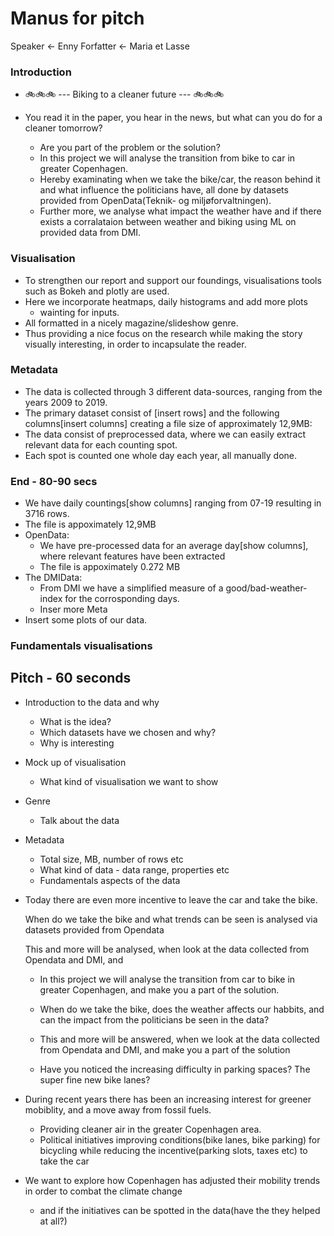 # Manus for pitch
Speaker <- Enny
Forfatter <- Maria et Lasse

### Introduction
* 🚲🚲🚲 --- Biking to a cleaner future --- 🚲🚲🚲

* You read it in the paper, you hear in the news, but what can you do for a cleaner tomorrow? 
  * Are you part of the problem or the solution? 
  * In this project we will analyse the transition from bike to car in greater Copenhagen.
  * Hereby examinating when we take the bike/car, the reason behind it and what influence the politicians have, all done by datasets provided from OpenData(Teknik- og miljøforvaltningen).
  * Further more, we analyse what impact the weather have and if there exists a corralataion between weather and biking using ML on provided data from DMI.

### Visualisation
* To strengthen our report and support our foundings, visualisations tools such as Bokeh and plotly are used. 
* Here we incorporate heatmaps, daily histograms and add more plots
  * wainting for inputs.
* All formatted in a nicely magazine/slideshow genre. 
* Thus providing a nice focus on the research while making the story visually interesting, in order to incapsulate the reader.


### Metadata
* The data is collected through 3 different data-sources, ranging from the years 2009 to 2019. 
* The primary dataset consist of [insert rows] and the following columns[insert columns] creating a file size of approximately 12,9MB:
* The data consist of preprocessed data, where we can easily extract relevant data for each counting spot. 
* Each spot is counted one whole day each year, all manually done. 

### End - 80-90 secs



  * We have daily countings[show columns] ranging from 07-19 resulting in 3716 rows. 
  * The file is appoximately 12,9MB
* OpenData: 
  * We have pre-processed data for an average day[show columns], where relevant features have been extracted
  * The file is appoximately 0.272 MB
* The DMIData:
  * From DMI we have a simplified measure of a good/bad-weather-index for the corrosponding days. 
  * Inser more Meta
* Insert some plots of our data. 




### Fundamentals visualisations


## Pitch - 60 seconds
* Introduction to the data and why
  * What is the idea?
  * Which datasets have we chosen and why?
  * Why is interesting
* Mock up of visualisation
  * What kind of visualisation we want to show
* Genre
  * Talk about the data
* Metadata
  * Total size, MB, number of rows etc
  * What kind of data - data range, properties etc
  * Fundamentals aspects of the data 





* Today there are even more incentive to leave the car and take the bike.

  When do we take the bike and what trends can be seen is analysed via datasets provided from Opendata

  This and more will be analysed, when look at the data collected from Opendata and DMI, and 
  * In this project we will analyse the transition from car to bike in greater Copenhagen, and make you a part of the solution.
  
  * When do we take the bike, does the weather affects our habbits, and can the impact from the politicians be seen in the data?
  * This and more will be answered, when we look at the data collected from Opendata and DMI, and make you a part of the solution

  * Have you noticed the increasing difficulty in parking spaces? The super fine new bike lanes? 

* During recent years there has been an increasing interest for greener mobiblity, and a move away from fossil fuels. 
  * Providing cleaner air in the greater Copenhagen area. 
  * Political initiatives improving conditions(bike lanes, bike parking) for bicycling while reducing the incentive(parking slots, taxes etc) to take the car
* We want to explore how Copenhagen has adjusted their mobility trends in order to combat the climate change 
  * and if the initiatives can be spotted in the data(have the they helped at all?)

